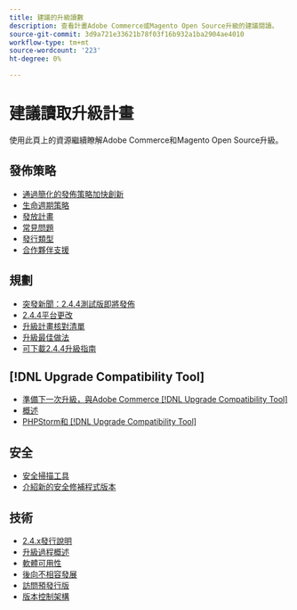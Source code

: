 ```yaml
---
title: 建議的升級讀數
description: 查看計畫Adobe Commerce或Magento Open Source升級的建議閱讀。
source-git-commit: 3d9a721e33621b78f03f16b932a1ba2904ae4010
workflow-type: tm+mt
source-wordcount: '223'
ht-degree: 0%

---
```



# 建議讀取升級計畫

使用此頁上的資源繼續瞭解Adobe Commerce和Magento Open Source升級。

## 發佈策略

- [通過簡化的發佈策略加快創新](https://magento.com/blog/accelerating-innovation-through-simplified-release-strategy)
- [生命週期策略](https://magento.com/sites/default/files/magento-software-lifecycle-policy.pdf)
- [發放計畫](https://devdocs.magento.com/release/)
- [常見問題](https://support.magento.com/hc/en-us/articles/4409421516301-FAQ-for-New-Adobe-Commerce-Release-Strategy-and-Updated-Lifecycle-Policy)
- [發行類型](https://devdocs.magento.com/release/policy/)
- [合作夥伴支援](https://solutionpartners.adobe.com/content/dam/spp_assets/restricted/community/Community_47/Webinar_Recording_Commerce_Q4_Product_Update.URL)

## 規劃

- [突發新聞：2.4.4測試版即將發佈](https://community.magento.com/t5/Magento-DevBlog/BREAKING-NEWS-2-4-4-beta-releases-are-coming-soon/ba-p/484310)
- [2.4.4平台更改](https://community.magento.com/t5/Magento-DevBlog/Technical-platform-changes-to-expect-in-Adobe-Commerce-2-4-4/ba-p/485506)
- [升級計畫核對清單](https://support.magento.com/hc/en-us/articles/360057968951)
- [升級最佳做法](../prepare/best-practices.md)
- [可下載2.4.4升級指南](../../assets/upgrade-guide/adobe-commerce-2-4-upgrade-guide.pdf)

## [!DNL Upgrade Compatibility Tool]

- [準備下一次升級，與Adobe Commerce [!DNL Upgrade Compatibility Tool]](https://community.magento.com/t5/Magento-DevBlog/Prepare-for-Your-Next-Upgrade-with-the-Adobe-Commerce-Upgrade/ba-p/483372)
- [概述](../upgrade-compatibility-tool/overview.md)
- [PHPStorm和 [!DNL Upgrade Compatibility Tool]](https://devdocs.magento.com/guides/v2.3/ext-best-practices/phpstorm/uct-run-configuration.html)

## 安全

- [安全掃描工具](https://magento.com/blog/magento-news/secure-your-storefront-enhanced-magento-security-scan-tool)
- [介紹新的安全修補程式版本](https://community.magento.com/t5/Magento-DevBlog/Introducing-the-New-Security-Patch-Release/ba-p/141287)

## 技術

- [2.4.x發行說明](https://devdocs.magento.com/guides/v2.4/release-notes/bk-release-notes.html)
- [升級過程概述](../overview.md)
- [軟體可用性](https://devdocs.magento.com/release/availability.html)
- [後向不相容發展](https://devdocs.magento.com/contributor-guide/backward-compatible-development/index.html)
- [訪問預發行版](https://support.magento.com/hc/en-us/articles/360034120932)
- [版本控制架構](https://devdocs.magento.com/guides/v2.3/extension-dev-guide/versioning/)
